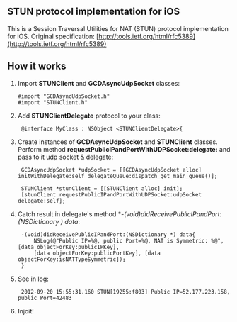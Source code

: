 <h2>STUN protocol implementation for iOS</h2>

This is a Session Traversal Utilities for NAT (STUN)  protocol implementation for iOS.
Original specification: [http://tools.ietf.org/html/rfc5389](http://tools.ietf.org/html/rfc5389)

<h2>How it works</h2>

1.  Import **STUNClient** and **GCDAsyncUdpSocket** classes:

        #import "GCDAsyncUdpSocket.h"
        #import "STUNClient.h"  

2. Add **STUNClientDelegate** protocol to your class:

        @interface MyClass : NSObject <STUNClientDelegate>{

3. Create instances of **GCDAsyncUdpSocket** and **STUNClient** classes. Perform method **requestPublicIPandPortWithUDPSocket:delegate:** and pass to it udp socket & delegate:

        GCDAsyncUdpSocket *udpSocket = [[GCDAsyncUdpSocket alloc] initWithDelegate:self delegateQueue:dispatch_get_main_queue()];

        STUNClient *stunClient = [[STUNClient alloc] init];
        [stunClient requestPublicIPandPortWithUDPSocket:udpSocket delegate:self];

4. Catch result in delegate's method **-(void)didReceivePublicIPandPort:(NSDictionary *) data**:

        -(void)didReceivePublicIPandPort:(NSDictionary *) data{
            NSLog(@"Public IP=%@, public Port=%@, NAT is Symmetric: %@", [data objectForKey:publicIPKey],
            [data objectForKey:publicPortKey], [data objectForKey:isNATTypeSymmetric]);
        }

5. See in log:

        2012-09-20 15:55:31.160 STUN[19255:f803] Public IP=52.177.223.158, public Port=42483

6. Injoit!
